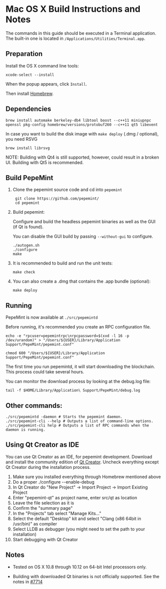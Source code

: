 Mac OS X Build Instructions and Notes
====================================
The commands in this guide should be executed in a Terminal application.
The built-in one is located in `/Applications/Utilities/Terminal.app`.

Preparation
-----------
Install the OS X command line tools:

`xcode-select --install`

When the popup appears, click `Install`.

Then install [Homebrew](http://brew.sh).

Dependencies
----------------------

    brew install automake berkeley-db4 libtool boost --c++11 miniupnpc openssl pkg-config homebrew/versions/protobuf260 --c++11 qt5 libevent

In case you want to build the disk image with `make deploy` (.dmg / optional), you need RSVG

    brew install librsvg

NOTE: Building with Qt4 is still supported, however, could result in a broken UI. Building with Qt5 is recommended.

Build PepeMint
------------------------

1. Clone the pepemint source code and cd into `pepemint`

        git clone https://github.com/pepemint/
        cd pepemint

2.  Build pepemint:

    Configure and build the headless pepemint binaries as well as the GUI (if Qt is found).

    You can disable the GUI build by passing `--without-gui` to configure.

        ./autogen.sh
        ./configure
        make

3.  It is recommended to build and run the unit tests:

        make check

4.  You can also create a .dmg that contains the .app bundle (optional):

        make deploy

Running
-------

PepeMint is now available at `./src/pepemintd`

Before running, it's recommended you create an RPC configuration file.

    echo -e "rpcuser=pepemintrpc\nrpcpassword=$(xxd -l 16 -p /dev/urandom)" > "/Users/${USER}/Library/Application Support/PepeMint/pepemint.conf"

    chmod 600 "/Users/${USER}/Library/Application Support/PepeMint/pepemint.conf"

The first time you run pepemintd, it will start downloading the blockchain. This process could take several hours.

You can monitor the download process by looking at the debug.log file:

    tail -f $HOME/Library/Application\ Support/PepeMint/debug.log

Other commands:
-------

    ./src/pepemintd -daemon # Starts the pepemint daemon.
    ./src/pepemint-cli --help # Outputs a list of command-line options.
    ./src/pepemint-cli help # Outputs a list of RPC commands when the daemon is running.

Using Qt Creator as IDE
------------------------
You can use Qt Creator as an IDE, for pepemint development.
Download and install the community edition of [Qt Creator](https://www.qt.io/download/).
Uncheck everything except Qt Creator during the installation process.

1. Make sure you installed everything through Homebrew mentioned above
2. Do a proper ./configure --enable-debug
3. In Qt Creator do "New Project" -> Import Project -> Import Existing Project
4. Enter "pepemint-qt" as project name, enter src/qt as location
5. Leave the file selection as it is
6. Confirm the "summary page"
7. In the "Projects" tab select "Manage Kits..."
8. Select the default "Desktop" kit and select "Clang (x86 64bit in /usr/bin)" as compiler
9. Select LLDB as debugger (you might need to set the path to your installation)
10. Start debugging with Qt Creator

Notes
-----

* Tested on OS X 10.8 through 10.12 on 64-bit Intel processors only.

* Building with downloaded Qt binaries is not officially supported. See the notes in [#7714](https://github.com/bitcoin/bitcoin/issues/7714)
